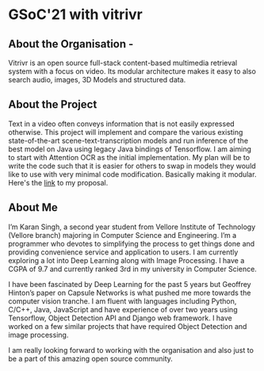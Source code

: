 # GSoC'21 with vitrivr
## About the Organisation - 
Vitrivr is an open source full-stack content-based multimedia retrieval system with a focus on video. Its modular architecture makes it easy to also search audio, images, 3D Models and structured data. 

## About the Project
Text in a video often conveys information that is not easily expressed otherwise. This project will implement and compare the various existing state-of-the-art scene-text-transcription models and run inference of the best model on Java using legacy Java bindings of Tensorflow.
I am aiming to start with Attention OCR as the initial implementation. My plan will be to write the code such that it is easier for others to swap in models they would like to use with very minimal code modification. Basically making it modular. Here's the [link](https://docs.google.com/document/d/e/2PACX-1vSUpp3oRv9otAFt3gwrI1uThasbFvO02vWtg80JFpYjmjeabKfVd4-sj1mHACDyxUaKWhpZMjMF1YGt/pub) to my proposal.

## About Me
I’m Karan Singh, a second year student from Vellore Institute of Technology (Vellore branch) majoring in Computer Science and Engineering. I’m a programmer who devotes to simplifying the process to get things done and providing convenience  service and application to users. I am currently exploring a lot into Deep Learning along with Image Processing. I have a CGPA of 9.7 and currently ranked 3rd in my university in Computer Science.

I have been fascinated by Deep Learning for the past 5 years but Geoffrey Hinton’s paper on Capsule Networks is what pushed me more towards the computer vision tranche. I am fluent with languages including Python, C/C++, Java, JavaScript and have experience of over two years using Tensorflow, Object Detection API and Django web framework. I have worked on a few similar projects that have required Object Detection and image processing.

I am really looking forward to working with the organisation and also just to be a part of this amazing open source community.



